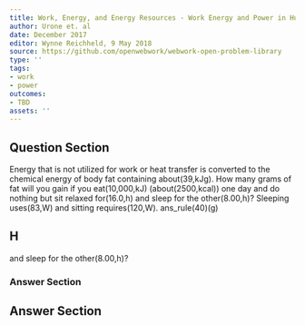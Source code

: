 ```yaml
---
title: Work, Energy, and Energy Resources - Work Energy and Power in Humans
author: Urone et. al
date: December 2017
editor: Wynne Reichheld, 9 May 2018
source: https://github.com/openwebwork/webwork-open-problem-library
type: ''
tags:
- work
- power
outcomes:
- TBD
assets: ''
---
```


## Question Section 

Energy that is not utilized for work or heat transfer is converted to the chemical energy of body fat containing about(39,kJg). How many grams of fat will you gain if you eat(10,000,kJ) (about(2500,kcal)) one day and do nothing but sit relaxed for(16.0,h) and sleep for the other(8.00,h)?
Sleeping uses(83,W) and sitting requires(120,W).
ans_rule(40)(g)
## H
and sleep for the other(8.00,h)?
### Answer Section


## Answer Section

